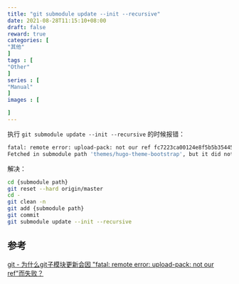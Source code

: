 ```yaml
---
title: "git submodule update --init --recursive"
date: 2021-08-28T11:15:10+08:00
draft: false
reward: true
categories: [
"其他"
]
tags : [
"Other"
]
series : [
"Manual"
]
images : [

]
---
```


执行 `git submodule update --init --recursive` 的时候报错：

```sh
fatal: remote error: upload-pack: not our ref fc7223ca00124e8f5b5b354457379071e2fd091b
Fetched in submodule path 'themes/hugo-theme-bootstrap', but it did not contain fc7223ca00124e8f5b5b354457379071e2fd091b. Direct fetching of that commit failed.
```

解决：

```sh
cd {submodule path}
git reset --hard origin/master
cd -
git clean -n
git add {submodule path}
git commit
git submodule update --init --recursive
```

## 参考

[git - 为什么git子模块更新会因 "fatal: remote error: upload-pack: not our ref"而失败？](https://www.coder.work/article/7542928)

